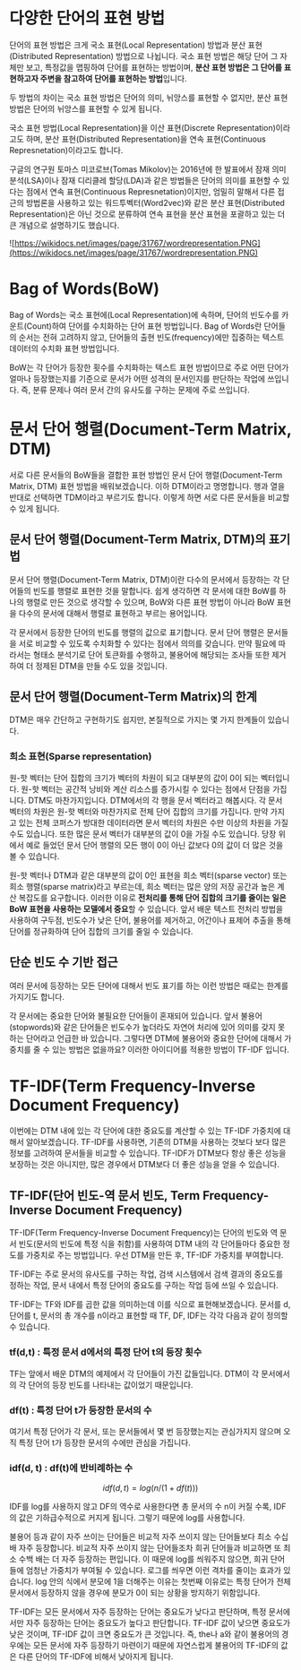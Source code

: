 # 다양한 단어의 표현 방법

단어의 표현 방법은 크게 국소 표현(Local Representation) 방법과 분산 표현(Distributed Representation) 방법으로 나뉩니다. 국소 표현 방법은 해당 단어 그 자체만 보고, 특정값을 맵핑하여 단어를 표현하는 방법이며, **분산 표현 방법은 그 단어를 표현하고자 주변을 참고하여 단어를 표현하는 방법**입니다.

두 방법의 차이는 국소 표현 방법은 단어의 의미, 뉘앙스를 표현할 수 없지만, 분산 표현 방법은 단어의 뉘앙스를 표현할 수 있게 됩니다.

국소 표현 방법(Local Representation)을 이산 표현(Discrete Representation)이라고도 하며, 분산 표현(Distributed Representation)을 연속 표현(Continuous Represnetation)이라고도 합니다.

구글의 연구원 토마스 미코로브(Tomas Mikolov)는 2016년에 한 발표에서 잠재 의미 분석(LSA)이나 잠재 디리클레 할당(LDA)과 같은 방법들은 단어의 의미를 표현할 수 있다는 점에서 연속 표현(Continuous Represnetation)이지만, 엄밀히 말해서 다른 접근의 방법론을 사용하고 있는 워드투벡터(Word2vec)와 같은 분산 표현(Distributed Representation)은 아닌 것으로 분류하여 연속 표현을 분산 표현을 포괄하고 있는 더 큰 개념으로 설명하기도 했습니다.



![https://wikidocs.net/images/page/31767/wordrepresentation.PNG](https://wikidocs.net/images/page/31767/wordrepresentation.PNG)



# Bag of Words(BoW)

Bag of Words는 국소 표현에(Local Representation)에 속하며, 단어의 빈도수를 카운트(Count)하여 단어를 수치화하는 단어 표현 방법입니다. Bag of Words란 단어들의 순서는 전혀 고려하지 않고, 단어들의 출현 빈도(frequency)에만 집중하는 텍스트 데이터의 수치화 표현 방법입니다.

BoW는 각 단어가 등장한 횟수를 수치화하는 텍스트 표현 방법이므로 주로 어떤 단어가 얼마나 등장했는지를 기준으로 문서가 어떤 성격의 문서인지를 판단하는 작업에 쓰입니다. 즉, 분류 문제나 여러 문서 간의 유사도를 구하는 문제에 주로 쓰입니다.

# 문서 단어 행렬(Document-Term Matrix, DTM)

서로 다른 문서들의 BoW들을 결합한 표현 방법인 문서 단어 행렬(Document-Term Matrix, DTM) 표현 방법을 배워보겠습니다. 이하 DTM이라고 명명합니다. 행과 열을 반대로 선택하면 TDM이라고 부르기도 합니다. 이렇게 하면 서로 다른 문서들을 비교할 수 있게 됩니다.

## 문서 단어 행렬(Document-Term Matrix, DTM)의 표기법

문서 단어 행렬(Document-Term Matrix, DTM)이란 다수의 문서에서 등장하는 각 단어들의 빈도를 행렬로 표현한 것을 말합니다. 쉽게 생각하면 각 문서에 대한 BoW를 하나의 행렬로 만든 것으로 생각할 수 있으며, BoW와 다른 표현 방법이 아니라 BoW 표현을 다수의 문서에 대해서 행렬로 표현하고 부르는 용어입니다.

각 문서에서 등장한 단어의 빈도를 행렬의 값으로 표기합니다. 문서 단어 행렬은 문서들을 서로 비교할 수 있도록 수치화할 수 있다는 점에서 의의를 갖습니다. 만약 필요에 따라서는 형태소 분석기로 단어 토큰화를 수행하고, 불용어에 해당되는 조사들 또한 제거하여 더 정제된 DTM을 만들 수도 있을 것입니다.

## 문서 단어 행렬(Document-Term Matrix)의 한계

DTM은 매우 간단하고 구현하기도 쉽지만, 본질적으로 가지는 몇 가지 한계들이 있습니다.

### 희소 표현(Sparse representation)

원-핫 벡터는 단어 집합의 크기가 벡터의 차원이 되고 대부분의 값이 0이 되는 벡터입니다. 원-핫 벡터는 공간적 낭비와 계산 리소스를 증가시킬 수 있다는 점에서 단점을 가집니다. DTM도 마찬가지입니다. DTM에서의 각 행을 문서 벡터라고 해봅시다. 각 문서 벡터의 차원은 원-핫 벡터와 마찬가지로 전체 단어 집합의 크기를 가집니다. 만약 가지고 있는 전체 코퍼스가 방대한 데이터라면 문서 벡터의 차원은 수만 이상의 차원을 가질 수도 있습니다. 또한 많은 문서 벡터가 대부분의 값이 0을 가질 수도 있습니다. 당장 위에서 예로 들었던 문서 단어 행렬의 모든 행이 0이 아닌 값보다 0의 값이 더 많은 것을 볼 수 있습니다.

원-핫 벡터나 DTM과 같은 대부분의 값이 0인 표현을 희소 벡터(sparse vector) 또는 희소 행렬(sparse matrix)라고 부르는데, 희소 벡터는 많은 양의 저장 공간과 높은 계산 복잡도를 요구합니다. 이러한 이유로 **전처리를 통해 단어 집합의 크기를 줄이는 일은 BoW 표현을 사용하는 모델에서 중요**할 수 있습니다. 앞서 배운 텍스트 전처리 방법을 사용하여 구두점, 빈도수가 낮은 단어, 불용어를 제거하고, 어간이나 표제어 추출을 통해 단어를 정규화하여 단어 집합의 크기를 줄일 수 있습니다.

## 단순 빈도 수 기반 접근

여러 문서에 등장하는 모든 단어에 대해서 빈도 표기를 하는 이런 방법은 때로는 한계를 가지기도 합니다.

각 문서에는 중요한 단어와 불필요한 단어들이 혼재되어 있습니다. 앞서 불용어(stopwords)와 같은 단어들은 빈도수가 높더라도 자연어 처리에 있어 의미를 갖지 못하는 단어라고 언급한 바 있습니다. 그렇다면 DTM에 불용어와 중요한 단어에 대해서 가중치를 줄 수 있는 방법은 없을까요? 이러한 아이디어를 적용한 방법이 TF-IDF 입니다.

# TF-IDF(Term Frequency-Inverse Document Frequency)

이번에는 DTM 내에 있는 각 단어에 대한 중요도를 계산할 수 있는 TF-IDF 가중치에 대해서 알아보겠습니다. TF-IDF를 사용하면, 기존의 DTM을 사용하는 것보다 보다 많은 정보를 고려하여 문서들을 비교할 수 있습니다. TF-IDF가 DTM보다 항상 좋은 성능을 보장하는 것은 아니지만, 많은 경우에서 DTM보다 더 좋은 성능을 얻을 수 있습니다.

## TF-IDF(단어 빈도-역 문서 빈도, Term Frequency-Inverse Document Frequency)

TF-IDF(Term Frequency-Inverse Document Frequency)는 단어의 빈도와 역 문서 빈도(문서의 빈도에 특정 식을 취함)를 사용하여 DTM 내의 각 단어들마다 중요한 정도를 가중치로 주는 방법입니다. 우선 DTM을 만든 후, TF-IDF 가중치를 부여합니다.

TF-IDF는 주로 문서의 유사도를 구하는 작업, 검색 시스템에서 검색 결과의 중요도를 정하는 작업, 문서 내에서 특정 단어의 중요도를 구하는 작업 등에 쓰일 수 있습니다.

TF-IDF는 TF와 IDF를 곱한 값을 의미하는데 이를 식으로 표현해보겠습니다. 문서를 d, 단어를 t, 문서의 총 개수를 n이라고 표현할 때 TF, DF, IDF는 각각 다음과 같이 정의할 수 있습니다.

### **tf(d,t) : 특정 문서 d에서의 특정 단어 t의 등장 횟수**

TF는 앞에서 배운 DTM의 예제에서 각 단어들이 가진 값들입니다. DTM이 각 문서에서의 각 단어의 등장 빈도를 나타내는 값이었기 때문입니다.

### **df(t) : 특정 단어 t가 등장한 문서의 수**

여기서 특정 단어가 각 문서, 또는 문서들에서 몇 번 등장했는지는 관심가지지 않으며 오직 특정 단어 t가 등장한 문서의 수에만 관심을 가집니다.

### **idf(d, t) : df(t)에 반비례하는 수**

$$
idf(d,t)=log(n/(1+df(t)))
$$

IDF를 log를 사용하지 않고 DF의 역수로 사용한다면 총 문서의 수 n이 커질 수록, IDF의 값은 기하급수적으로 커지게 됩니다. 그렇기 때문에 log를 사용합니다.

불용어 등과 같이 자주 쓰이는 단어들은 비교적 자주 쓰이지 않는 단어들보다 최소 수십 배 자주 등장합니다. 비교적 자주 쓰이지 않는 단어들조차 희귀 단어들과 비교하면 또 최소 수백 배는 더 자주 등장하는 편입니다. 이 때문에 log를 씌워주지 않으면, 희귀 단어들에 엄청난 가중치가 부여될 수 있습니다. 로그를 씌우면 이런 격차를 줄이는 효과가 있습니다. log 안의 식에서 분모에 1을 더해주는 이유는 첫번째 이유로는 특정 단어가 전체 문서에서 등장하지 않을 경우에 분모가 0이 되는 상황을 방지하기 위함입니다.

TF-IDF는 모든 문서에서 자주 등장하는 단어는 중요도가 낮다고 판단하며, 특정 문서에서만 자주 등장하는 단어는 중요도가 높다고 판단합니다. TF-IDF 값이 낮으면 중요도가 낮은 것이며, TF-IDF 값이 크면 중요도가 큰 것입니다. 즉, the나 a와 같이 불용어의 경우에는 모든 문서에 자주 등장하기 마련이기 때문에 자연스럽게 불용어의 TF-IDF의 값은 다른 단어의 TF-IDF에 비해서 낮아지게 됩니다.